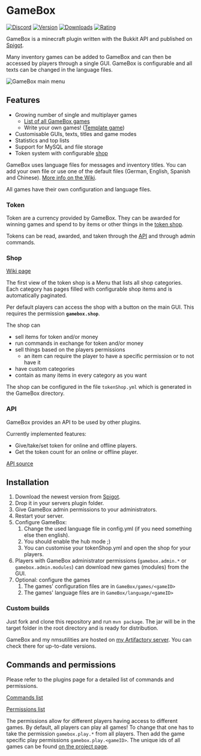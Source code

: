 # GameBox
[![Discord](https://img.shields.io/discord/205041952431931392.svg?label=&logo=discord&logoColor=ffffff&color=7389D8&labelColor=6A7EC2)](https://discord.gg/WgCrwXF)
[![Version](https://img.shields.io/spiget/version/37273.svg?label=version)](https://www.spigotmc.org/resources/37273/)
[![Downloads](https://img.shields.io/spiget/downloads/37273.svg)](https://www.spigotmc.org/resources/37273/)
[![Rating](https://img.shields.io/spiget/rating/37273.svg)](https://www.spigotmc.org/resources/37273/)


GameBox is a minecraft plugin written with the Bukkit API and published on [Spigot].

Many inventory games can be added to GameBox and can then be accessed by players through a single GUI. GameBox is configurable and all texts can be changed in the language files.

![GameBox main menu](gamebox.png "GameBox main menu with ten installed games")

## Features

* Growing number of single and multiplayer games
  * [List of all GameBox games][GameBox-games]
  * Write your own games! ([Template game][example-project])
* Customisable GUIs, texts, titles and game modes
* Statistics and top lists
* Support for MySQL and file storage
* Token system with configurable [shop](#shop)

GameBox uses language files for messages and inventory titles. You can add your own file or use one of the default files (German, English, Spanish and Chinese). [More info on the Wiki](https://github.com/NiklasEi/gamebox/wiki/Language).

All games have their own configuration and language files.

### Token

Token are a currency provided by GameBox. They can be awarded for winning games and spend to by items or other things in the [token shop](#shop). 

Tokens can be read, awarded, and taken through the [API](#api) and through admin commands.

### Shop

[Wiki page](https://github.com/NiklasEi/gamebox/wiki/Token-Shop)

The first view of the token shop is a Menu that lists all shop categories. Each category has pages filled with configurable shop items and is automatically paginated.

Per default players can access the shop with a button on the main GUI. This requires the permission **`gamebox.shop`**.

The shop can
* sell items for token and/or money
* run commands in exchange for token and/or money
* sell things based on the players permissions
  * an item can require the player to have a specific permission or to not have it
* have custom categories
* contain as many items in every category as you want

The shop can be configured in the file `tokenShop.yml` which is generated in the GameBox directory.

### API

GameBox provides an API to be used by other plugins.

Currently implemented features:
* Give/take/set token for online and offline players.
* Get the token count for an online or offline player.

[API source](src/main/java/me/nikl/gamebox/GameBoxAPI.java)

## Installation

1. Download the newest version from [Spigot].
2. Drop it in your servers plugin folder.
3. Give GameBox admin permissions to your administrators.
4. Restart your server.
5. Configure GameBox:
   1. Change the used language file in config.yml (if you need something else then english).
   2. You should enable the hub mode ;)
   3. You can customise your tokenShop.yml and open the shop for your players.
6. Players with GameBox administrator permissions (`gamebox.admin.*` or `gamebox.admin.modules`) can download new games (modules) from the GUI.
6. Optional: configure the games
   1. The games' configuration files are in `GameBox/games/<gameID>`
   2. The games' language files are in `GameBox/language/<gameID>`

### Custom builds

Just fork and clone this repository and run `mvn package`. The jar will be in the target folder in the root directory and is ready for distribution.

GameBox and my nmsutilities are hosted on [my Artifactory server][artifactory]. You can check there for up-to-date versions.

## Commands and permissions

Please refer to the plugins page for a detailed list of commands and permissions.

[Commands list][GameBox-cmds]

[Permissions list][GameBox-perms]

The permissions allow for different players having access to different games. By default, all players can play all games! To change that one has to take the permission `gamebox.play.*` from all players. Then add the game specific play permissions `gamebox.play.<gameID>`. The unique ids of all games can be found [on the project page][gamebox-ids].

[Spigot]: https://www.spigotmc.org/resources/37273/
[gamebox-ids]: https://www.nikl.me/projects/minecraft/gamebox/#ids
[GameBox-games]: https://www.nikl.me/projects/minecraft/gamebox/#games
[GameBox-cmds]: https://www.nikl.me/projects/minecraft/gamebox/#commands
[GameBox-perms]: https://www.nikl.me/projects/minecraft/gamebox/#permissions
[example-project]: https://github.com/NiklasEi/template-module-for-gamebox
[artifactory]: https://repo.repsy.io/mvn/nikl/minecraft
